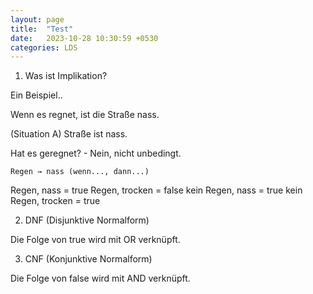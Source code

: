 ```yaml
---
layout: page
title:  "Test"
date:   2023-10-28 10:30:59 +0530
categories: LDS
---
```


1. Was ist Implikation?

Ein Beispiel..

Wenn es regnet, ist die Straße nass.

(Situation A) Straße ist nass.

Hat es geregnet? - Nein, nicht unbedingt.

    Regen → nass (wenn..., dann...)

Regen, nass = true
Regen, trocken = false
kein Regen, nass = true
kein Regen, trocken = true
        
2. DNF (Disjunktive Normalform)

Die Folge von true wird mit OR verknüpft. 

3. CNF (Konjunktive Normalform)

Die Folge von false wird mit AND verknüpft.
